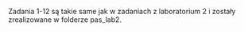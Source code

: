 Zadania 1-12 są takie same jak w zadaniach z laboratorium 2 i zostały zrealizowane w folderze pas_lab2.